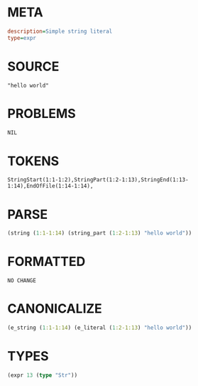 # META
~~~ini
description=Simple string literal
type=expr
~~~
# SOURCE
~~~roc
"hello world"
~~~
# PROBLEMS
~~~txt
NIL
~~~
# TOKENS
~~~zig
StringStart(1:1-1:2),StringPart(1:2-1:13),StringEnd(1:13-1:14),EndOfFile(1:14-1:14),
~~~
# PARSE
~~~clojure
(string (1:1-1:14) (string_part (1:2-1:13) "hello world"))
~~~
# FORMATTED
~~~roc
NO CHANGE
~~~
# CANONICALIZE
~~~clojure
(e_string (1:1-1:14) (e_literal (1:2-1:13) "hello world"))
~~~
# TYPES
~~~clojure
(expr 13 (type "Str"))
~~~